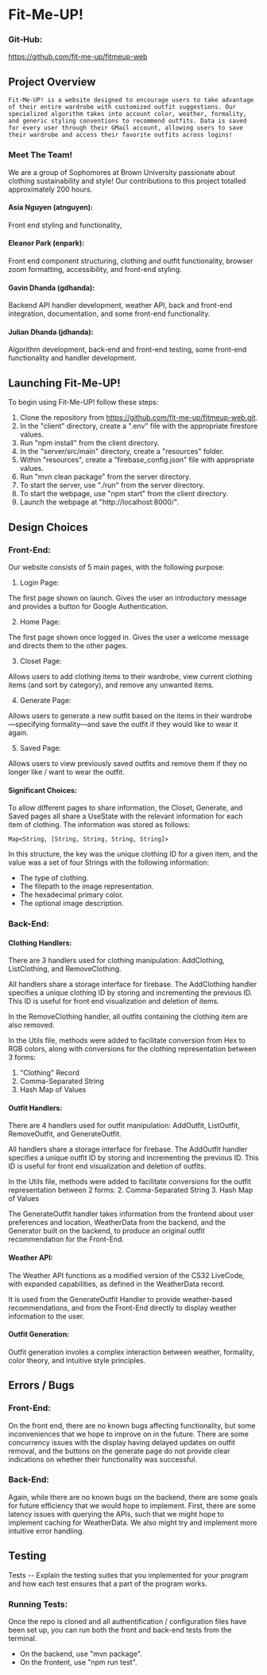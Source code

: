 # Fit-Me-UP!

### Git-Hub:
https://github.com/fit-me-up/fitmeup-web

## Project Overview
    Fit-Me-UP! is a website designed to encourage users to take advantage of their entire wardrobe with customized outfit suggestions. Our specialized algorithm takes into account color, weather, formality, and generic styling conventions to recommend outfits. Data is saved for every user through their GMail account, allowing users to save their wardrobe and access their favorite outfits across logins! 

### Meet The Team!

We are a group of Sophomores at Brown University passionate about clothing sustainability and style! Our contributions to this project totalled approximately 200 hours. 
#### Asia Nguyen (atnguyen):
Front end styling and functionality, 

#### Eleanor Park (enpark):
Front end component structuring, clothing and outfit functionality, browser zoom formatting, accessibility, and front-end styling.

#### Gavin Dhanda (gdhanda):
Backend API handler development, weather API, back and front-end integration, documentation, and some front-end functionality.

#### Julian Dhanda (jdhanda):
Algorithm development, back-end and front-end testing, some front-end functionality and handler development.

## Launching Fit-Me-UP!
To begin using Fit-Me-UP! follow these steps:

1. Clone the repository from https://github.com/fit-me-up/fitmeup-web.git.
2. In the "client" directory, create a ".env" file with the appropriate firestore values.
3. Run "npm install" from the client directory.
4. In the "server/src/main" directory, create a "resources" folder.
5. Within "resources", create a "firebase_config.json" file with appropriate values.
6. Run "mvn clean package" from the server directory.
7. To start the server, use "./run" from the server directory.
8. To start the webpage, use "npm start" from the client directory.
9. Launch the webpage at "http://localhost:8000/".

## Design Choices

### Front-End:

Our website consists of 5 main pages, with the following purpose:

1. Login Page:

The first page shown on launch. Gives the user an introductory message and provides a button for Google Authentication.

2. Home Page: 

The first page shown once logged in. Gives the user a welcome message and directs them to the other pages.


3. Closet Page:

Allows users to add clothing items to their wardrobe, view current clothing items (and sort by category), and remove any unwanted items.

4. Generate Page:

Allows users to generate a new outfit based on the items in their wardrobe—specifying formality—and save the outfit if they would like to wear it again.

5. Saved Page:

Allows users to view previously saved outfits and remove them if they no longer like / want to wear the outfit.

#### Significant Choices:
To allow different pages to share information, the Closet, Generate, and Saved pages all share a UseState with the relevant information for each item of clothing. The information was stored as follows:

    Map<String, [String, String, String, String]>

In this structure, the key was the unique clothing ID for a given item, and the value was a set of four Strings with the following information:

- The type of clothing.
- The filepath to the image representation.
- The hexadecimal primary color.
- The optional image description.

### Back-End:
#### Clothing Handlers:
There are 3 handlers used for clothing manipulation: AddClothing, ListClothing, and RemoveClothing.

All handlers share a storage interface for firebase. The AddClothing handler specifies a unique clothing ID by storing and incrementing the previous ID. This ID is useful for front end visualization and deletion of items. 

In the RemoveClothing handler, all outfits containing the clothing item are also removed.

In the Utils file, methods were added to facilitate conversion from Hex to RGB colors, along with conversions for the clothing representation between 3 forms:
1. "Clothing" Record
2. Comma-Separated String
3. Hash Map of Values

#### Outfit Handlers:

There are 4 handlers used for outfit manipulation: AddOutfit, ListOutfit, RemoveOutfit, and GenerateOutfit.

All handlers share a storage interface for firebase. The AddOutfit handler specifies a unique outfit ID by storing and incrementing the previous ID. This ID is useful for front end visualization and deletion of outfits.

In the Utils file, methods were added to facilitate conversions for the outfit representation between 2 forms:
2. Comma-Separated String
3. Hash Map of Values

The GenerateOutfit handler takes information from the frontend about user preferences and location, WeatherData from the backend, and the Generator built on the backend, to produce an original outfit recommendation for the Front-End.

#### Weather API:

The Weather API functions as a modified version of the CS32 LiveCode, with expanded capabilities, as defined in the WeatherData record.

It is used from the GenerateOutfit Handler to provide weather-based recommendations, and from the Front-End directly to display weather information to the user.

#### Outfit Generation:
Outfit generation involes a complex interaction between weather, formality, color theory, and intuitive style principles.

## Errors / Bugs
### Front-End:
On the front end, there are no known bugs affecting functionality, but some inconveniences that we hope to improve on in the future. There are some concurrency issues with the display having delayed updates on outfit removal, and the buttons on the generate page do not provide clear indications on whether their functionality was successful.

### Back-End:
Again, while there are no known bugs on the backend, there are some goals for future efficiency that we would hope to implement. First, there are some latency issues with querying the APIs, such that we might hope to implement caching for WeatherData. We also might try and implement more intuitive error handling.

## Testing
Tests -- Explain the testing suites that you implemented for your program and how each test ensures that a part of the program works.

### Running Tests:
Once the repo is cloned and all authentification / configuration files have been set up, you can run both the front and back-end tests from the terminal. 

- On the backend, use "mvn package".
- On the frontent, use "npm run test".
